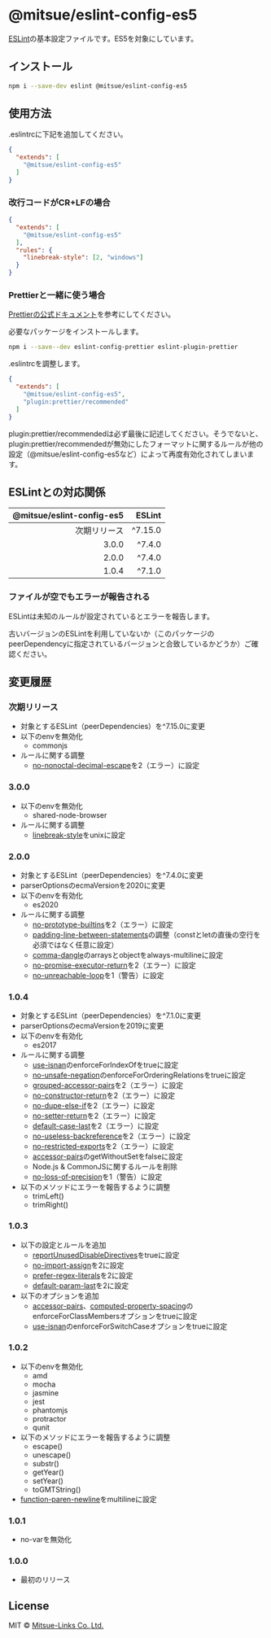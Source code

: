# @mitsue/eslint-config-es5

[ESLint](https://eslint.org/)の基本設定ファイルです。ES5を対象にしています。

## インストール

```sh
npm i --save-dev eslint @mitsue/eslint-config-es5
```

## 使用方法

.eslintrcに下記を追加してください。

```json
{
  "extends": [
    "@mitsue/eslint-config-es5"
  ]
}
```

### 改行コードがCR+LFの場合

```json
{
  "extends": [
    "@mitsue/eslint-config-es5"
  ],
  "rules": {
    "linebreak-style": [2, "windows"]
  }
}
```

### Prettierと一緒に使う場合

[Prettierの公式ドキュメント](https://prettier.io/docs/en/integrating-with-linters.html)を参考にしてください。

必要なパッケージをインストールします。

```sh
npm i --save--dev eslint-config-prettier eslint-plugin-prettier
```

.eslintrcを調整します。

```json
{
  "extends": [
    "@mitsue/eslint-config-es5",
    "plugin:prettier/recommended"
  ]
}
```

plugin:prettier/recommendedは必ず最後に記述してください。そうでないと、plugin:prettier/recommendedが無効にしたフォーマットに関するルールが他の設定（@mitsue/eslint-config-es5など）によって再度有効化されてしまいます。

## ESLintとの対応関係

|@mitsue/eslint-config-es5|ESLint|
|-:|-:|
|次期リリース|^7.15.0|
|3.0.0|^7.4.0|
|2.0.0|^7.4.0|
|1.0.4|^7.1.0|

### ファイルが空でもエラーが報告される

ESLintは未知のルールが設定されているとエラーを報告します。

古いバージョンのESLintを利用していないか（このパッケージのpeerDependencyに指定されているバージョンと合致しているかどうか）ご確認ください。

## 変更履歴

### 次期リリース

- 対象とするESLint（peerDependencies）を^7.15.0に変更
- 以下のenvを無効化
    - commonjs
- ルールに関する調整
    - [no-nonoctal-decimal-escape](https://eslint.org/docs/rules/no-nonoctal-decimal-escape)を2（エラー）に設定

### 3.0.0

- 以下のenvを無効化
    - shared-node-browser
- ルールに関する調整
    - [linebreak-style](https://eslint.org/docs/rules/linebreak-style)をunixに設定

### 2.0.0

- 対象とするESLint（peerDependencies）を^7.4.0に変更
- parserOptionsのecmaVersionを2020に変更
- 以下のenvを有効化
    - es2020
- ルールに関する調整
    - [no-prototype-builtins](https://eslint.org/docs/rules/)を2（エラー）に設定
    - [padding-line-between-statements](https://eslint.org/docs/rules/padding-line-between-statements)の調整（constとletの直後の空行を必須ではなく任意に設定）
    - [comma-dangle](https://eslint.org/docs/rules/comma-dangle)のarraysとobjectをalways-multilineに設定
    - [no-promise-executor-return](https://eslint.org/docs/rules/no-promise-executor-return)を2（エラー）に設定
    - [no-unreachable-loop](https://eslint.org/docs/rules/no-unreachable-loop)を1（警告）に設定

### 1.0.4

- 対象とするESLint（peerDependencies）を^7.1.0に変更
- parserOptionsのecmaVersionを2019に変更
- 以下のenvを有効化
    - es2017
- ルールに関する調整
    - [use-isnan](https://eslint.org/docs/rules/use-isnan)のenforceForIndexOfをtrueに設定
    - [no-unsafe-negation](https://eslint.org/docs/rules/no-unsafe-negation)のenforceForOrderingRelationsをtrueに設定
    - [grouped-accessor-pairs](https://eslint.org/docs/rules/grouped-accessor-pairs)を2（エラー）に設定
    - [no-constructor-return](https://eslint.org/docs/rules/no-constructor-return)を2（エラー）に設定
    - [no-dupe-else-if](https://eslint.org/docs/rules/no-dupe-else-if)を2（エラー）に設定
    - [no-setter-return](https://eslint.org/docs/rules/no-setter-return)を2（エラー）に設定
    - [default-case-last](https://eslint.org/docs/rules/default-case-last)を2（エラー）に設定
    - [no-useless-backreference](https://eslint.org/docs/rules/no-useless-backreference)を2（エラー）に設定
    - [no-restricted-exports](https://eslint.org/docs/rules/no-restricted-exports)を2（エラー）に設定
    - [accessor-pairs](https://eslint.org/docs/rules/accessor-pairs)のgetWithoutSetをfalseに設定
    - Node.js & CommonJSに関するルールを削除
    - [no-loss-of-precision](https://eslint.org/docs/rules/no-loss-of-precision)を1（警告）に設定
- 以下のメソッドにエラーを報告するように調整
    - trimLeft()
    - trimRight()

### 1.0.3

- 以下の設定とルールを追加
    - [reportUnusedDisableDirectives](https://eslint.org/docs/user-guide/configuring#report-unused-eslint-disable-comments)をtrueに設定
    - [no-import-assign](https://eslint.org/docs/rules/no-import-assign)を2に設定
    - [prefer-regex-literals](https://eslint.org/docs/rules/prefer-regex-literals)を2に設定
    - [default-param-last](https://eslint.org/docs/rules/default-param-last)を2に設定
- 以下のオプションを追加
    - [accessor-pairs](https://eslint.org/docs/rules/accessor-pairs)、[computed-property-spacing](https://eslint.org/docs/rules/computed-property-spacing)のenforceForClassMembersオプションをtrueに設定
    - [use-isnan](https://eslint.org/docs/rules/use-isnan)のenforceForSwitchCaseオプションをtrueに設定

### 1.0.2

- 以下のenvを無効化
    - amd
    - mocha
    - jasmine
    - jest
    - phantomjs
    - protractor
    - qunit
- 以下のメソッドにエラーを報告するように調整
    - escape()
    - unescape()
    - substr()
    - getYear()
    - setYear()
    - toGMTString()
- [function-paren-newline](https://eslint.org/docs/rules/function-paren-newline)をmultilineに設定

### 1.0.1

- no-varを無効化

### 1.0.0

- 最初のリリース

## License

MIT © [Mitsue-Links Co.,Ltd.](https://www.mitsue.co.jp/)
